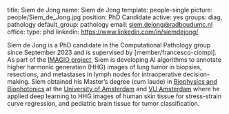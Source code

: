 title: Siem de Jong
name: Siem de Jong
template: people-single
picture: people/Siem_de_Jong.jpg
position: PhD Candidate
active: yes
groups: diag, pathology
default_group: pathology
email: siem.dejong@radboudumc.nl
office: 
type: phd
linkedin: https://www.linkedin.com/in/siemdejong/

Siem de Jong is a PhD candidate in the Computational Pathology group since September 2023 and is supervised by [member/francesco-ciompi]. As part of the [IMAGIO project](https://imagioproject.eu/), Siem is developing AI algorithms to annotate higher harmonic generation (HHG) images of lung tumor in biopsies, resections, and metastases in lymph nodes for intraoperative decision-making. Siem obtained his Master’s degree (cum laude) in [Biophysics and Biophotonics](https://www.uva.nl/shared-content/programmas/en/masters/physics-and-astronomy-biophysics-and-biophotonics/biophysics-and-biophotonics.html) at the [University of Amsterdam](https://www.uva.nl/en) and [VU Amsterdam](https://vu.nl/en) where he applied deep learning to HHG images of human skin tissue for stress-strain curve regression, and pediatric brain tissue for tumor classification.
